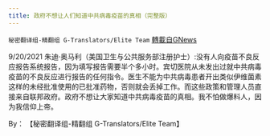 ```yaml
---
title: 政府不想让人们知道中共病毒疫苗的真相（完整版）
---
```

`秘密翻译组-精翻组 G-Translators/Elite Team` [轉載自GNews](https://gnews.org/zh-hans/1551437/)

9/20/2021 朱迪·奥马利（美国卫生与公共服务部注册护士）:没有人向疫苗不良反应报告系统报告，因为填写报告需要半个多小时。宾切医院从未发出过就中共病毒疫苗的不良反应进行报告的任何指令。医生不能为中共病毒患者开出类似伊维菌素这样的未经批准使用的已批准药物，否则就会丢掉工作。而这些政策和管理人员直接来自联邦政府。政府不想让大家知道中共病毒疫苗的真相。我不怕做爆料人，因为我信仰上帝。

By： 【秘密翻译组-精翻组 G-Translators/Elite Team】
